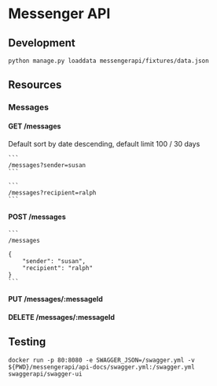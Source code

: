 # Messenger API

## Development

    python manage.py loaddata messengerapi/fixtures/data.json

## Resources

### Messages

#### GET /messages
Default sort by date descending, default limit 100 / 30 days

    ```
    /messages?sender=susan
    ```

    ```
    /messages?recipient=ralph
    ```


#### POST /messages

    ```
    /messages

    {
        "sender": "susan",
        "recipient": "ralph"
    }
    ```

#### PUT /messages/:messageId
#### DELETE /messages/:messageId

## Testing

    docker run -p 80:8080 -e SWAGGER_JSON=/swagger.yml -v ${PWD}/messengerapi/api-docs/swagger.yml:/swagger.yml swaggerapi/swagger-ui
